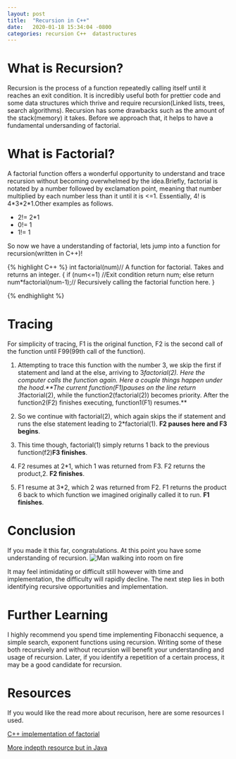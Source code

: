 ```yaml
---
layout: post
title:  "Recursion in C++"
date:   2020-01-18 15:34:04 -0800
categories: recursion C++  datastructures
---
```

# What is Recursion?
	
Recursion is the process of a function repeatedly calling itself until it reaches an exit condition. It is incredibly useful both for prettier code and some data structures which thrive and require recursion(Linked lists, trees, search algorithms). Recursion has some drawbacks such as the amount of the stack(memory) it takes. Before we approach that, it helps to have a fundamental undersanding of factorial. 

# What is Factorial?
A factorial function offers a wonderful opportunity to understand and trace recursion without becoming overwhelmed by the idea.Briefly, factorial is notated by a number followed by exclamation point, meaning that number multiplied by each number less than it until it is <=1. Essentially, 4! is 4\*3\*2\*1.Other examples as follows.
- 2!= 2*1 
- 0!= 1
- 1!= 1

So now we have a understanding of factorial, lets jump into a function for recursion(written in C++)!

{% highlight C++ %}
int factorial(num)// A function for factorial. Takes and returns an integer.
{
if (num<=1) //Exit condition
	return num;
else
	return num*factorial(num-1);// Recursively calling the factorial function here. 
}

{% endhighlight %}
# Tracing
For simplicity of tracing, F1 is the original function, F2 is the second call of the function until F99(99th call of the function).
1. Attempting to trace this function with the number 3, we skip the first if statement and land at the else, arriving to 3*factorial(2).
Here the computer calls the function again. Here a couple things happen under the hood.**The current function(F1)pauses on the line return 3*factorial(2), while the function2(factorial(2)) becomes priority. 
After the function2(F2) finishes executing, function1(F1) resumes.**

2. So we continue with factorial(2), which again skips the if statement and runs the else statement leading to 2*factorial(1). **F2 pauses here and F3 begins**.

3. This time though, factorial(1) simply returns 1 back to the previous function(f2)**F3 finishes**.

4. F2 resumes at 2*1, which 1 was returned from F3. F2 returns the product,2. **F2 finishes**.

5. F1 resume at 3*2, which 2 was returned from F2. F1 returns the product 6 back to which function we imagined originally called it to run. **F1 finishes**.

# Conclusion
If you made it this far, congratulations. At this point you have some understanding of recursion.
![Man walking into room on fire](https://cdn.discordapp.com/attachments/219382924540248065/668253617937055806/unknown.gif)

It may feel intimidating or difficult still however with time and implementation, the difficulty will rapidly decline. The next step lies in both identifying recursive opportunities and implementation. 
# Further Learning

I highly recommend you spend time implementing Fibonacchi sequence, a simple search, exponent functions using recursion. Writing some of these both recursively and without recursion will benefit your understanding and usage of recursion. Later, if you identify a repetition of a certain process, it may be a good candidate for recursion.

# Resources 
If you would like the read more about recurison, here are some resources I used.

 
[C++ implementation of factorial](https://beginnersbook.com/2017/08/cpp-recursion/)


[More indepth resource but in Java](https://javascript.info/recursion)



